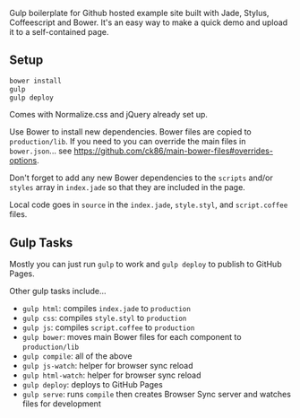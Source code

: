 Gulp boilerplate for Github hosted example site built with Jade, Stylus, Coffeescript and Bower. It's an easy way to make a quick demo and upload it to a self-contained page.

## Setup
```sh
bower install
gulp
gulp deploy
```

Comes with Normalize.css and jQuery already set up.

Use Bower to install new dependencies. Bower files are copied to `production/lib`. If you need to you can override the main files in `bower.json`... see https://github.com/ck86/main-bower-files#overrides-options.

Don't forget to add any new Bower dependencies to the `scripts` and/or `styles` array in `index.jade` so that they are included in the page.

Local code goes in `source` in the `index.jade`, `style.styl`, and `script.coffee` files.

## Gulp Tasks
Mostly you can just run `gulp` to work and `gulp deploy` to publish to GitHub Pages.

Other gulp tasks include...
- `gulp html`: compiles `index.jade` to `production`
- `gulp css`: compiles `style.styl` to `production`
- `gulp js`: compiles `script.coffee` to `production`
- `gulp bower`: moves main Bower files for each component to `production/lib`
- `gulp compile`: all of the above
- `gulp js-watch`: helper for browser sync reload
- `gulp html-watch`: helper for browser sync reload
- `gulp deploy`: deploys to GitHub Pages
- `gulp serve`: runs `compile` then creates Browser Sync server and watches files for development
